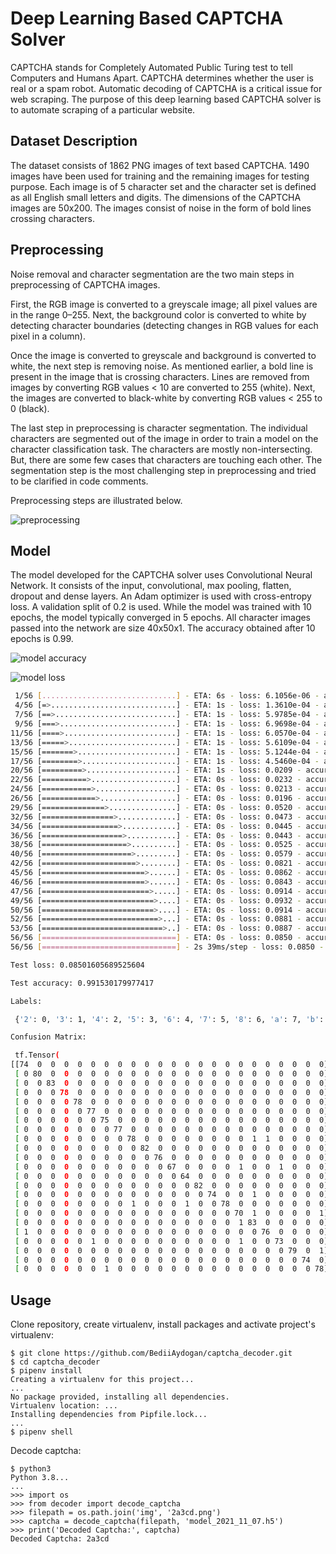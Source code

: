 # Deep Learning Based CAPTCHA Solver

CAPTCHA stands for Completely Automated Public Turing test to tell Computers and Humans Apart. CAPTCHA determines whether the user is real or a spam robot. Automatic decoding of CAPTCHA is a critical issue for web scraping. The purpose of this deep learning based CAPTCHA solver is to automate scraping of a particular website. 


## Dataset Description

The dataset consists of 1862 PNG images of text based CAPTCHA. 1490 images have been used for training and the remaining images for testing purpose. Each image is of 5 character set and the character set is defined as all English small letters and digits. The dimensions of the CAPTCHA images are 50x200. The images consist of noise in the form of bold lines crossing characters.


## Preprocessing

Noise removal and character segmentation are the two main steps in preprocessing of CAPTCHA images. 

First, the RGB image is converted to a greyscale image; all pixel values are in the range 0–255. Next, the background color is converted to white by detecting character boundaries (detecting changes in RGB values for each pixel in a column). 

Once the image is converted to greyscale and background is converted to white, the next step is removing noise. As mentioned earlier, a bold line is present in the image that is crossing characters. Lines are removed from images by converting RGB values < 10 are converted to 255 (white). Next, the images are converted to black-white by converting RGB values < 255 to 0 (black).

The last step in preprocessing is character segmentation. The individual characters are segmented out of the image in order to train a model on the character classification task. The characters are mostly non-intersecting. But, there are some few cases that characters are touching each other. The segmentation step is the most challenging step in preprocessing and tried to be clarified in code comments. 

Preprocessing steps are illustrated below.

![preprocessing](img/preprocess.png)

## Model

The model developed for the CAPTCHA solver uses Convolutional Neural Network. It consists of the input, convolutional, max pooling, flatten, dropout and dense layers. An Adam optimizer is used with cross-entropy loss. A validation split of 0.2 is used. While the model was trained with 10 epochs, the model typically converged in 5 epochs. All character images passed into the network are size 40x50x1. The accuracy obtained after 10 epochs is 0.99.

![model accuracy](img/model_accuracy.png)

![model loss](img/model_loss.png)

```bash
 1/56 [..............................] - ETA: 6s - loss: 6.1056e-06 - accuracy: 1.0000
 4/56 [=>............................] - ETA: 1s - loss: 1.3610e-04 - accuracy: 1.0000
 7/56 [==>...........................] - ETA: 1s - loss: 5.9785e-04 - accuracy: 1.0000
 9/56 [===>..........................] - ETA: 1s - loss: 6.9698e-04 - accuracy: 1.0000
11/56 [====>.........................] - ETA: 1s - loss: 6.0570e-04 - accuracy: 1.0000
13/56 [=====>........................] - ETA: 1s - loss: 5.6109e-04 - accuracy: 1.0000
15/56 [=======>......................] - ETA: 1s - loss: 5.1244e-04 - accuracy: 1.0000
17/56 [========>.....................] - ETA: 1s - loss: 4.5460e-04 - accuracy: 1.0000
20/56 [=========>....................] - ETA: 1s - loss: 0.0209 - accuracy: 0.9984    
22/56 [==========>...................] - ETA: 0s - loss: 0.0232 - accuracy: 0.9972
24/56 [===========>..................] - ETA: 0s - loss: 0.0213 - accuracy: 0.9974
26/56 [============>.................] - ETA: 0s - loss: 0.0196 - accuracy: 0.9976
29/56 [==============>...............] - ETA: 0s - loss: 0.0520 - accuracy: 0.9957
32/56 [================>.............] - ETA: 0s - loss: 0.0473 - accuracy: 0.9961
34/56 [=================>............] - ETA: 0s - loss: 0.0445 - accuracy: 0.9963
36/56 [==================>...........] - ETA: 0s - loss: 0.0443 - accuracy: 0.9957
38/56 [===================>..........] - ETA: 0s - loss: 0.0525 - accuracy: 0.9942
40/56 [====================>.........] - ETA: 0s - loss: 0.0579 - accuracy: 0.9937
42/56 [=====================>........] - ETA: 0s - loss: 0.0821 - accuracy: 0.9926
45/56 [=======================>......] - ETA: 0s - loss: 0.0862 - accuracy: 0.9924
46/56 [=======================>......] - ETA: 0s - loss: 0.0843 - accuracy: 0.9925
47/56 [========================>.....] - ETA: 0s - loss: 0.0914 - accuracy: 0.9914
49/56 [=========================>....] - ETA: 0s - loss: 0.0932 - accuracy: 0.9911
50/56 [=========================>....] - ETA: 0s - loss: 0.0914 - accuracy: 0.9912
52/56 [==========================>...] - ETA: 0s - loss: 0.0881 - accuracy: 0.9916
53/56 [===========================>..] - ETA: 0s - loss: 0.0887 - accuracy: 0.9912
56/56 [==============================] - ETA: 0s - loss: 0.0850 - accuracy: 0.9915
56/56 [==============================] - 2s 39ms/step - loss: 0.0850 - accuracy: 0.9915

Test loss: 0.08501605689525604

Test accuracy: 0.991530179977417

Labels:

 {'2': 0, '3': 1, '4': 2, '5': 3, '6': 4, '7': 5, '8': 6, 'a': 7, 'b': 8, 'c': 9, 'd': 10, 'e': 11, 'f': 12, 'g': 13, 'h': 14, 'k': 15, 'm': 16, 'n': 17, 'p': 18, 'r': 19, 'w': 20, 'x': 21, 'y': 22}

Confusion Matrix:

 tf.Tensor(
[[74  0  0  0  0  0  0  0  0  0  0  0  0  0  0  0  0  0  0  0  0  0  0]
 [ 0 80  0  0  0  0  0  0  0  0  0  0  0  0  0  0  0  0  0  0  0  0  0]
 [ 0  0 83  0  0  0  0  0  0  0  0  0  0  0  0  0  0  0  0  0  0  0  0]
 [ 0  0  0 78  0  0  0  0  0  0  0  0  0  0  0  0  0  0  0  0  0  0  0]
 [ 0  0  0  0 78  0  0  0  0  0  0  0  0  0  0  0  0  0  0  0  0  0  0]
 [ 0  0  0  0  0 77  0  0  0  0  0  0  0  0  0  0  0  0  0  0  0  0  0]
 [ 0  0  0  0  0  0 75  0  0  0  0  0  0  0  0  0  0  0  0  0  0  0  0]
 [ 0  0  0  0  0  0  0 77  0  0  0  0  0  0  0  0  0  0  0  0  0  0  0]
 [ 0  0  0  0  0  0  0  0 78  0  0  0  0  0  0  0  0  1  1  0  0  0  0]
 [ 0  0  0  0  0  0  0  0  0 82  0  0  0  0  0  0  0  0  0  0  0  0  0]
 [ 0  0  0  0  0  0  0  0  0  0 76  0  0  0  0  0  0  0  0  0  0  0  0]
 [ 0  0  0  0  0  0  0  0  0  0  0 67  0  0  0  0  1  0  0  1  0  0  0]
 [ 0  0  0  0  0  0  0  0  0  0  0  0 64  0  0  0  0  0  0  0  0  0  0]
 [ 0  0  0  0  0  0  0  0  0  0  0  0  0 82  0  0  0  0  0  0  0  0  0]
 [ 0  0  0  0  0  0  0  0  0  0  0  0  0  0 74  0  0  1  0  0  0  0  0]
 [ 0  0  0  0  0  0  0  0  1  0  0  0  1  0  0 78  0  0  0  0  0  0  0]
 [ 0  0  0  0  0  0  0  0  0  0  0  0  0  0  0  0 70  1  0  0  0  0  1]
 [ 0  0  0  0  0  0  0  0  0  0  0  0  0  0  0  0  1 83  0  0  0  0  0]
 [ 1  0  0  0  0  0  0  0  0  0  0  0  0  0  0  0  0  0 76  0  0  0  0]
 [ 0  0  0  0  0  1  0  0  0  0  0  0  0  0  0  0  1  0  0 73  0  0  0]
 [ 0  0  0  0  0  0  0  0  0  0  0  0  0  0  0  0  0  0  0  0 79  0  1]
 [ 0  0  0  0  0  0  0  0  0  0  0  0  0  0  0  0  0  0  0  0  0 74  0]
 [ 0  0  0  0  0  0  1  0  0  0  0  0  0  0  0  0  0  0  0  0  0  0 78]], shape=(23, 23), dtype=int32)
```

## Usage

Clone repository, create virtualenv, install packages and activate project's virtualenv:

```console
$ git clone https://github.com/BediiAydogan/captcha_decoder.git
$ cd captcha_decoder
$ pipenv install
Creating a virtualenv for this project...
...
No package provided, installing all dependencies.
Virtualenv location: ...
Installing dependencies from Pipfile.lock...
...
$ pipenv shell
```

Decode captcha:

```console
$ python3
Python 3.8...
...
>>> import os
>>> from decoder import decode_captcha
>>> filepath = os.path.join('img', '2a3cd.png')
>>> captcha = decode_captcha(filepath, 'model_2021_11_07.h5')
>>> print('Decoded Captcha:', captcha)
Decoded Captcha: 2a3cd
```